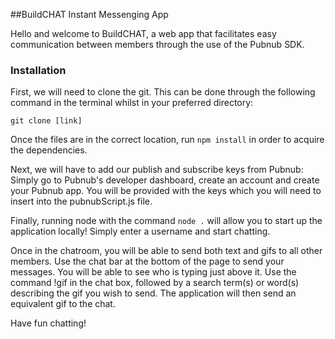 ##BuildCHAT Instant Messenging App

Hello and welcome to BuildCHAT, a web app that facilitates easy communication between members through the use of the Pubnub SDK.

### Installation

First, we will need to clone the git. This can be done through the following command in the terminal whilst in your preferred directory:

`git clone [link]`

Once the files are in the correct location, run `npm install` in order to acquire the dependencies.

Next, we will have to add our publish and subscribe keys from Pubnub: Simply go to Pubnub's developer dashboard, create an account and create your Pubnub app. You will be provided with the keys which you will need to insert into the pubnubScript.js file.

Finally, running node with the command `node .` will allow you to start up the application locally! Simply enter a username and start chatting.

Once in the chatroom, you will be able to send both text and gifs to all other members. Use the chat bar at the bottom of the page to send your messages. You will be able to see who is typing just above it. Use the command !gif in the chat box, followed by a search term(s) or word(s) describing the gif you wish to send. The application will then send an equivalent gif to the chat.

Have fun chatting!
